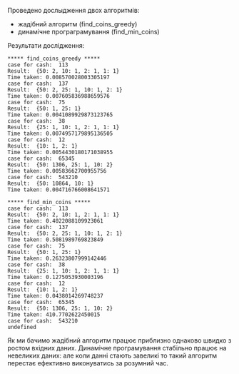 Проведено дослыдження двох алгоритмів:
* жадібний алгоритм (find_coins_greedy)
* динамічне програграмування (find_min_coins)

Результати дослідження:  
```
***** find_coins_greedy *****
case for cash:  113
Result:  {50: 2, 10: 1, 2: 1, 1: 1}
Time taken: 0.008570028003305197
case for cash:  137
Result:  {50: 2, 25: 1, 10: 1, 2: 1}
Time taken: 0.007605836988659576
case for cash:  75
Result:  {50: 1, 25: 1}
Time taken: 0.0041089929873123765
case for cash:  38
Result:  {25: 1, 10: 1, 2: 1, 1: 1}
Time taken: 0.0074957179895136505
case for cash:  12
Result:  {10: 1, 2: 1}
Time taken: 0.0054430180171038955
case for cash:  65345
Result:  {50: 1306, 25: 1, 10: 2}
Time taken: 0.00583662700955756
case for cash:  543210
Result:  {50: 10864, 10: 1}
Time taken: 0.004716766008641571

***** find_min_coins *****
case for cash:  113
Result:  {50: 2, 10: 1, 2: 1, 1: 1}
Time taken: 0.4022088109923061
case for cash:  137
Result:  {50: 2, 25: 1, 10: 1, 2: 1}
Time taken: 0.5081989769823849
case for cash:  75
Result:  {50: 1, 25: 1}
Time taken: 0.26323807999142446
case for cash:  38
Result:  {25: 1, 10: 1, 2: 1, 1: 1}
Time taken: 0.1275053930003196
case for cash:  12
Result:  {10: 1, 2: 1}
Time taken: 0.0438014269748237
case for cash:  65345
Result:  {50: 1306, 25: 1, 10: 2}
Time taken: 410.7702622450015
case for cash:  543210
undefined
```

Як ми бачимо жадібний алгоритм працює приблизно однаково швидко з ростом вхідних даних. 
Динамічне програмування стабільно працює на невеликих даних: але коли данні стають завеликі то такий алгоритм перестає 
ефективно виконуватись за розумний час.
